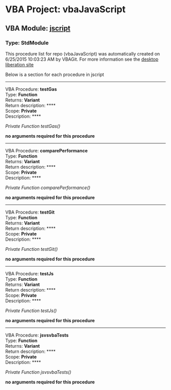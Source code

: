 # VBA Project: **vbaJavaScript**
## VBA Module: **[jscript](/scripts/jscript.vba "source is here")**
### Type: StdModule  

This procedure list for repo (vbaJavaScript) was automatically created on 6/25/2015 10:03:23 AM by VBAGit.
For more information see the [desktop liberation site](http://ramblings.mcpher.com/Home/excelquirks/drivesdk/gettinggithubready "desktop liberation")

Below is a section for each procedure in jscript

---
VBA Procedure: **testGas**  
Type: **Function**  
Returns: **Variant**  
Return description: ****  
Scope: **Private**  
Description: ****  

*Private Function testGas()*  

**no arguments required for this procedure**


---
VBA Procedure: **comparePerformance**  
Type: **Function**  
Returns: **Variant**  
Return description: ****  
Scope: **Private**  
Description: ****  

*Private Function comparePerformance()*  

**no arguments required for this procedure**


---
VBA Procedure: **testGit**  
Type: **Function**  
Returns: **Variant**  
Return description: ****  
Scope: **Private**  
Description: ****  

*Private Function testGit()*  

**no arguments required for this procedure**


---
VBA Procedure: **testJs**  
Type: **Function**  
Returns: **Variant**  
Return description: ****  
Scope: **Private**  
Description: ****  

*Private Function testJs()*  

**no arguments required for this procedure**


---
VBA Procedure: **jsvsvbaTests**  
Type: **Function**  
Returns: **Variant**  
Return description: ****  
Scope: **Private**  
Description: ****  

*Private Function jsvsvbaTests()*  

**no arguments required for this procedure**
